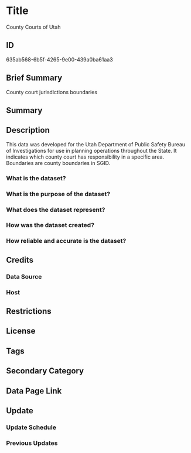 # Title

County Courts of Utah

## ID

635ab568-6b5f-4265-9e00-439a0ba61aa3

## Brief Summary

County court jurisdictions boundaries

## Summary

## Description

This data was developed for the Utah Department of Public Safety Bureau of Investigations for use in planning operations throughout the State. It indicates which county court has responsibility in a specific area. Boundaries are county boundaries in SGID.

### What is the dataset?

### What is the purpose of the dataset?

### What does the dataset represent?

### How was the dataset created?

### How reliable and accurate is the dataset?

## Credits

### Data Source

### Host

## Restrictions

## License

## Tags

## Secondary Category

## Data Page Link

## Update

### Update Schedule

### Previous Updates
